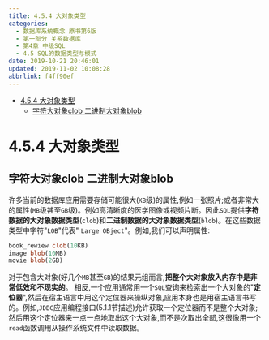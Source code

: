 ```yaml
---
title: 4.5.4 大对象类型
categories: 
  - 数据库系统概念 原书第6版
  - 第一部分 关系数据库
  - 第4章 中级SQL
  - 4.5 SQL的数据类型与模式
date: 2019-10-21 20:46:01
updated: 2019-11-02 10:08:28
abbrlink: f4ff90ef
---
```

- [4.5.4 大对象类型](/ReadingNotes/f4ff90ef/#4-5-4-大对象类型)
    - [字符大对象clob 二进制大对象blob](/ReadingNotes/f4ff90ef/#字符大对象clob-二进制大对象blob)

<!--more-->
<script src="https://cdn.bootcss.com/jquery/3.4.0/jquery.slim.min.js"></script>
<script>$(document).ready(function () {$(".post-body > ul:nth-child(1)").hide();});</script>

<!--end-->
<!--SSTStart-->
# 4.5.4 大对象类型 #
## 字符大对象clob 二进制大对象blob ##
许多当前的数据库应用需要存储可能很大(`KB`级)的属性,例如一张照片;或者非常大的属性(`MB`级甚至`GB`级)。例如高清晰度的医学图像或视频片断。因此`SQL`提供**字符数据的大对象数据类型**(`clob`)和**二进制数据的大对象数据类型**(`blob`)。在这些数据类型中字符"`LOB`"代表" `Large OBject`"。例如,我们可以声明属性:
```sql
book_rewiew clob(10KB)
image blob(10MB)
movie blob(2GB)
```
对于包含大对象(好几个`MB`甚至`GB`)的结果元组而言,**把整个大对象放入内存中是非常低效和不现实的**。
相反,一个应用通常用一个`SQL`查询来检索出一个大对象的"**定位器**",然后在宿主语言中用这个定位器来操纵对象,应用本身也是用宿主语言书写的。例如,`JDBC`应用编程接口(5.1.1节描述)允许获取一个定位器而不是整个大对象;然后用这个定位器来一点一点地取出这个大对象,而不是次取出全部,这很像用一个`read`函数调用从操作系统文件中读取数据。
<!--SSTStop-->

